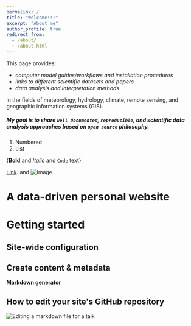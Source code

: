 ```yaml
---
permalink: /
title: "Welcome!!!"
excerpt: "About me"
author_profile: true
redirect_from: 
  - /about/
  - /about.html
---
```

This page provides: 

   - _computer model guides/workflows and installation procedures_
   - _links to different scientific datasets and papers_ 
   - _data analysis and interpretation methods_ 
  
  in the fields of meteorology, hydrology, climate, remote sensing, and geographic information systems (GIS). 
   
##### My goal is to share `well documented`, `reproducible`, and scientific data analysis approaches based on `open source` philosophy. 


1. Numbered
2. List

{**Bold** and _Italic_ and `Code` text}

[Link](https://github.com/YonSci/Beamer-Tutorial). and ![Image](src)

A data-driven personal website
======

Getting started
======
Site-wide configuration
------

Create content & metadata
------

**Markdown generator**

How to edit your site's GitHub repository
------

![Editing a markdown file for a talk](/images/editing-talk.png)
